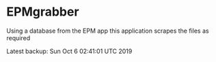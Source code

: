 # EPMgrabber
Using a database from the EPM app this application scrapes the files as required


Latest backup: Sun Oct 6 02:41:01 UTC 2019
